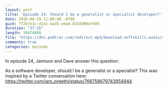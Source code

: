 ```yaml
---
layout: post
title: 'Episode 24: Should I be a generalist or specialist developer?'
date: 2016-08-29 12:00:00 -0700
guid: f72b7e1c-d2a1-4ad5-a9a8-8318d00efb99
duration: "37:35"
length: 36074880
file: "https://dts.podtrac.com/redirect.mp3/download.softskills.audio/sse-024.mp3"
comments: true
categories: episode
---
```


In episode 24, Jamison and  Dave answer this question:

As a software developer, should I be a generalist or a specialist? This was inspired
by a Twitter conversation here:
<a href="https://twitter.com/iam_preethi/status/766758679743954944">https://twitter.com/iam_preethi/status/766758679743954944</a>
